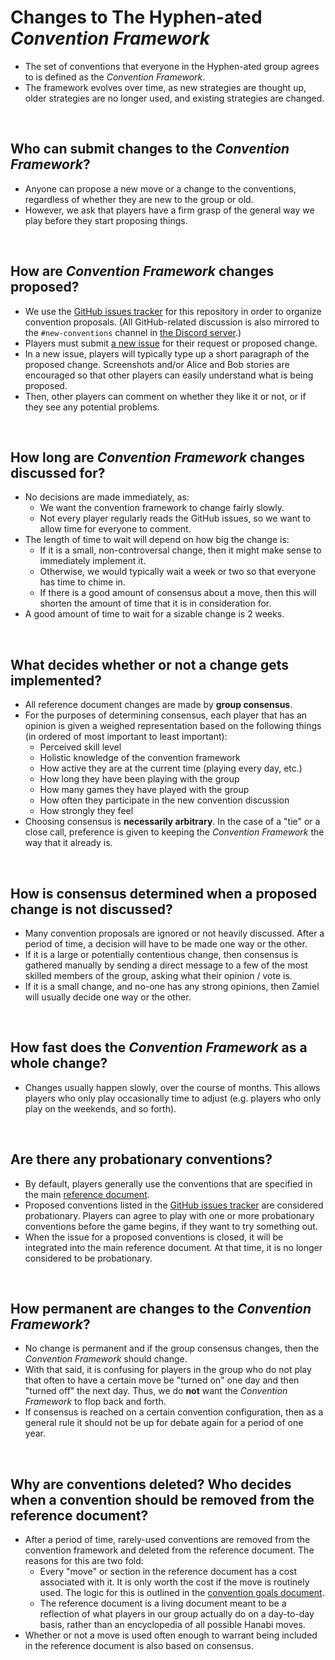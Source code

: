 # Changes to The Hyphen-ated *Convention Framework*

* The set of conventions that everyone in the Hyphen-ated group agrees to is defined as the *Convention Framework*.
* The framework evolves over time, as new strategies are thought up, older strategies are no longer used, and existing strategies are changed.

<br />

## Who can submit changes to the *Convention Framework*?

* Anyone can propose a new move or a change to the conventions, regardless of whether they are new to the group or old.
* However, we ask that players have a firm grasp of the general way we play before they start proposing things.

<br />

## How are *Convention Framework* changes proposed?

* We use the [GitHub issues tracker](https://github.com/Zamiell/hanabi-conventions/issues) for this repository in order to organize convention proposals. (All GitHub-related discussion is also mirrored to the `#new-conventions` channel in [the Discord server](https://discord.gg/FADvkJp).)
* Players must submit [a new issue](https://github.com/Zamiell/hanabi-conventions/issues/new) for their request or proposed change. 
* In a new issue, players will typically type up a short paragraph of the proposed change. Screenshots and/or Alice and Bob stories are encouraged so that other players can easily understand what is being proposed.
* Then, other players can comment on whether they like it or not, or if they see any potential problems.

<br />

## How long are *Convention Framework* changes discussed for?

* No decisions are made immediately, as:
  * We want the convention framework to change fairly slowly.
  * Not every player regularly reads the GitHub issues, so we want to allow time for everyone to comment.
* The length of time to wait will depend on how big the change is:
  * If it is a small, non-controversal change, then it might make sense to immediately implement it.
  * Otherwise, we would typically wait a week or two so that everyone has time to chime in.
  * If there is a good amount of consensus about a move, then this will shorten the amount of time that it is in consideration for.
* A good amount of time to wait for a sizable change is 2 weeks.

<br />

## What decides whether or not a change gets implemented?

* All reference document changes are made by **group consensus**.
* For the purposes of determining consensus, each player that has an opinion is given a weighed representation based on the following things (in ordered of most important to least important):
  * Perceived skill level
  * Holistic knowledge of the convention framework
  * How active they are at the current time (playing every day, etc.)
  * How long they have been playing with the group
  * How many games they have played with the group
  * How often they participate in the new convention discussion
  * How strongly they feel
* Choosing consensus is **necessarily arbitrary**. In the case of a "tie" or a close call, preference is given to keeping the *Convention Framework* the way that it already is.

<br />

## How is consensus determined when a proposed change is not discussed?

* Many convention proposals are ignored or not heavily discussed. After a period of time, a decision will have to be made one way or the other.
* If it is a large or potentially contentious change, then consensus is gathered manually by sending a direct message to a few of the most skilled members of the group, asking what their opinion / vote is.
* If it is a small change, and no-one has any strong opinions, then Zamiel will usually decide one way or the other.

<br />

## How fast does the *Convention Framework* as a whole change?

* Changes usually happen slowly, over the course of months. This allows players who only play occasionally time to adjust (e.g. players who only play on the weekends, and so forth).

<br />

## Are there any probationary conventions?

* By default, players generally use the conventions that are specified in the main [reference document](https://github.com/Zamiell/hanabi-conventions/blob/master/Reference.md).
* Proposed conventions listed in the [GitHub issues tracker](https://github.com/Zamiell/hanabi-conventions/issues) are considered probationary. Players can agree to play with one or more probationary conventions before the game begins, if they want to try something out.
* When the issue for a proposed conventions is closed, it will be integrated into the main reference document. At that time, it is no longer considered to be probationary.

<br />

## How permanent are changes to the *Convention Framework*?

* No change is permanent and if the group consensus changes, then the *Convention Framework* should change.
* With that said, it is confusing for players in the group who do not play that often to have a certain move be "turned on" one day and then "turned off" the next day. Thus, we do **not** want the *Convention Framework* to flop back and forth.
* If consensus is reached on a certain convention configuration, then as a general rule it should not be up for debate again for a period of one year.

<br />

## Why are conventions deleted? Who decides when a convention should be removed from the reference document?

* After a period of time, rarely-used conventions are removed from the convention framework and deleted from the reference document. The reasons for this are two fold:
  * Every "move" or section in the reference document has a cost associated with it. It is only worth the cost if the move is routinely used. The logic for this is outlined in the [convention goals document](https://github.com/Zamiell/hanabi-conventions/blob/master/misc/Convention_Goals.md).
  * The reference document is a living document meant to be a reflection of what players in our group actually do on a day-to-day basis, rather than an encyclopedia of all possible Hanabi moves.
* Whether or not a move is used often enough to warrant being included in the reference document is also based on consensus.
